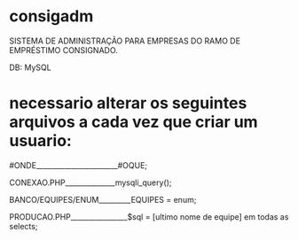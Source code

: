 # consigadm

SISTEMA DE ADMINISTRAÇÃO PARA EMPRESAS DO RAMO DE EMPRÉSTIMO CONSIGNADO.

DB: MySQL



# necessario alterar os seguintes arquivos a cada vez que criar um usuario:

#ONDE_______________________#OQUE;


CONEXAO.PHP______________mysqli_query();

BANCO/EQUIPES/ENUM_________EQUIPES  = enum;

PRODUCAO.PHP________________$sql = [ultimo nome de equipe] em todas as selects;
